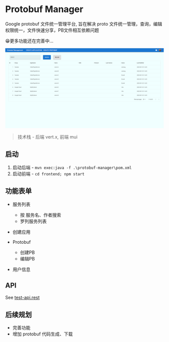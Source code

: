 # Protobuf Manager

Google protobuf 文件统一管理平台, 旨在解决 proto 文件统一管理，查询，编辑权限统一，文件快速分享，PB文件相互依赖问题

😁更多功能还在完善中...

![首页-1](img/%E9%A6%96%E9%A1%B5-1.png)

> 技术栈 - 后端 vert.x, 前端 mui

## 启动

1. 启动后端 - `mvn exec:java -f .\protobuf-manager\pom.xml`
2. 启动前端 - `cd frontend; npm start`

## 功能表单

- 服务列表
    - 按 服务名、作者搜索
    - 罗列服务列表

- 创建应用

- Protobuf
    - 创建PB
    - 编辑PB

- 用户信息

## API

See [test-api.rest](test-api.rest)

## 后续规划

- 完善功能
- 增加 protobuf 代码生成、下载